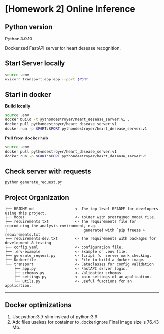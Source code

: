 # [Homework 2] Online Inference

## Python version 
Python 3.9.10

Dockerized FastAPI server for heart desease recognition.

## Start Server locally
```bash
source .env
uvicorn transport.app:app --port $PORT
```

## Start in docker
**Build locally**

```bash
source .env
docker build -t pythondestroyer/heart_desease_server:v1 .
docker pull pythondestroyer/heart_desease_server:v1
docker run -p $PORT:$PORT pythondestroyer/heart_desease_server:v1
```

**Pull from docker hub**

```bash
source .env
docker pull pythondestroyer/heart_desease_server:v1
docker run -p $PORT:$PORT pythondestroyer/heart_desease_server:v1
```

## Check server with requests
```bash
python generate_request.py
```

Project Organization
------------
    ├── README.md                   <- The top-level README for developers using this project.
    ├── model                       <- folder with pretrained model file.
    ├── requirements.txt            <- The requirements file for reproducing the analysis environment, e.g.
    │                                   generated with `pip freeze > requirements.txt`
    ├── requirements-dev.txt        <- The requirements with packages for development & testing
    ├── config.yaml                 <- configuration file.
    ├── .env-example                <- Example of .env file.
    ├── generate_request.py         <- Script for server work checking.
    ├── Dockerfile                  <- File to build a docker image.
    └── transport                   <- Dataclasses for config validation
        ├── app.py                  <- FastAPI server logic.
        ├── schemas.py              <- Validation schemas.
        ├── settings.py             <- main settings of an application.
        └── utils.py                <- Useful functions for an application.
--------

## Docker optimizations
1. Use python:3.9-slim instead of python:3.9
2. Add files useless for container to .dockerignore
Final image size is 76.43 Mb.
